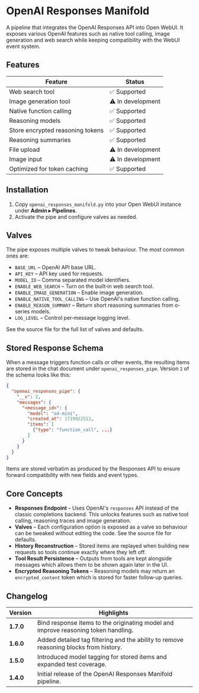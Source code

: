 # OpenAI Responses Manifold

A pipeline that integrates the OpenAI Responses API into Open WebUI. It exposes various OpenAI features such as native tool calling, image generation and web search while keeping compatibility with the WebUI event system.

## Features

| Feature | Status |
| ------- | ------ |
| Web search tool | ✅ Supported |
| Image generation tool | ⚠️ In development |
| Native function calling | ✅ Supported |
| Reasoning models | ✅ Supported |
| Store encrypted reasoning tokens | ✅ Supported |
| Reasoning summaries | ✅ Supported |
| File upload | ⚠️ In development |
| Image input | ⚠️ In development |
| Optimized for token caching | ✅ Supported |

## Installation

1. Copy `openai_responses_manifold.py` into your Open WebUI instance under **Admin ▸ Pipelines**.
2. Activate the pipe and configure valves as needed.

## Valves

The pipe exposes multiple valves to tweak behaviour. The most common ones are:

- `BASE_URL` – OpenAI API base URL.
- `API_KEY` – API key used for requests.
- `MODEL_ID` – Comma separated model identifiers.
- `ENABLE_WEB_SEARCH` – Turn on the built‑in web search tool.
- `ENABLE_IMAGE_GENERATION` – Enable image generation.
- `ENABLE_NATIVE_TOOL_CALLING` – Use OpenAI's native function calling.
- `ENABLE_REASON_SUMMARY` – Return short reasoning summaries from o-series models.
- `LOG_LEVEL` – Control per‑message logging level.

See the source file for the full list of valves and defaults.

## Stored Response Schema

When a message triggers function calls or other events, the resulting items are
stored in the chat document under `openai_responses_pipe`. Version `2` of the
schema looks like this:

```json
{
  "openai_responses_pipe": {
    "__v": 2,
    "messages": {
      "<message_id>": {
        "model": "o4-mini",
        "created_at": 1719922512,
        "items": [
          {"type": "function_call", ...}
        ]
      }
    }
  }
}
```

Items are stored verbatim as produced by the Responses API to ensure forward
compatibility with new fields and event types.

## Core Concepts

- **Responses Endpoint** – Uses OpenAI's `responses` API instead of the classic
  completions backend. This unlocks features such as native tool calling,
  reasoning traces and image generation.
- **Valves** – Each configuration option is exposed as a valve so behaviour can
  be tweaked without editing the code. See the source file for defaults.
- **History Reconstruction** – Stored items are replayed when building new
  requests so tools continue exactly where they left off.
- **Tool Result Persistence** – Outputs from tools are kept alongside messages
  which allows them to be shown again later in the UI.
- **Encrypted Reasoning Tokens** – Reasoning models may return an
  `encrypted_content` token which is stored for faster follow‑up queries.

## Changelog

| Version | Highlights |
| ------- | ---------- |
| **1.7.0** | Bind response items to the originating model and improve reasoning token handling. |
| **1.6.0** | Added detailed tag filtering and the ability to remove reasoning blocks from history. |
| **1.5.0** | Introduced model tagging for stored items and expanded test coverage. |
| **1.4.0** | Initial release of the OpenAI Responses Manifold pipeline. |
